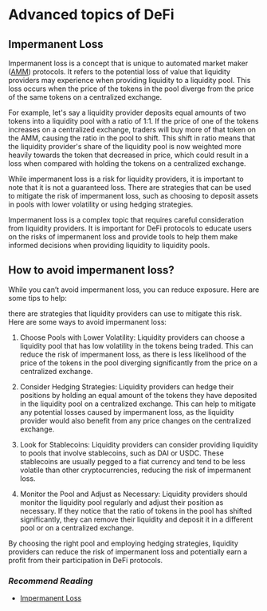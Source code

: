 # Advanced topics of DeFi

## Impermanent Loss

Impermanent loss is a concept that is unique to automated market maker ([AMM](./amms.md)) protocols. It refers to the potential loss of value that liquidity providers may experience when providing liquidity to a liquidity pool. This loss occurs when the price of the tokens in the pool diverge from the price of the same tokens on a centralized exchange.

For example, let's say a liquidity provider deposits equal amounts of two tokens into a liquidity pool with a ratio of 1:1. If the price of one of the tokens increases on a centralized exchange, traders will buy more of that token on the AMM, causing the ratio in the pool to shift. This shift in ratio means that the liquidity provider's share of the liquidity pool is now weighted more heavily towards the token that decreased in price, which could result in a loss when compared with holding the tokens on a centralized exchange.

While impermanent loss is a risk for liquidity providers, it is important to note that it is not a guaranteed loss. There are strategies that can be used to mitigate the risk of impermanent loss, such as choosing to deposit assets in pools with lower volatility or using hedging strategies.

Impermanent loss is a complex topic that requires careful consideration from liquidity providers. It is important for DeFi protocols to educate users on the risks of impermanent loss and provide tools to help them make informed decisions when providing liquidity to liquidity pools.

## How to avoid impermanent loss?

While you can’t avoid impermanent loss, you can reduce exposure. Here are some tips to help:

there are strategies that liquidity providers can use to mitigate this risk. Here are some ways to avoid impermanent loss:

1. Choose Pools with Lower Volatility: Liquidity providers can choose a liquidity pool that has low volatility in the tokens being traded. This can reduce the risk of impermanent loss, as there is less likelihood of the price of the tokens in the pool diverging significantly from the price on a centralized exchange.

2. Consider Hedging Strategies: Liquidity providers can hedge their positions by holding an equal amount of the tokens they have deposited in the liquidity pool on a centralized exchange. This can help to mitigate any potential losses caused by impermanent loss, as the liquidity provider would also benefit from any price changes on the centralized exchange.

3. Look for Stablecoins: Liquidity providers can consider providing liquidity to pools that involve stablecoins, such as DAI or USDC. These stablecoins are usually pegged to a fiat currency and tend to be less volatile than other cryptocurrencies, reducing the risk of impermanent loss.

4. Monitor the Pool and Adjust as Necessary: Liquidity providers should monitor the liquidity pool regularly and adjust their position as necessary. If they notice that the ratio of tokens in the pool has shifted significantly, they can remove their liquidity and deposit it in a different pool or on a centralized exchange.

By choosing the right pool and employing hedging strategies, liquidity providers can reduce the risk of impermanent loss and potentially earn a profit from their participation in DeFi protocols.

### *Recommend Reading*

- [Impermanent Loss](https://www.ledger.com/academy/glossary/impermanent-loss)